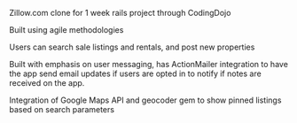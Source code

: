 Zillow.com clone for 1 week rails project through CodingDojo

Built using agile methodologies

Users can search sale listings and rentals, and post new properties

Built with emphasis on user messaging, has ActionMailer integration to have the app send email updates if users are opted in to notify if notes are received on the app.

Integration of Google Maps API and geocoder gem to show pinned listings based on search parameters
